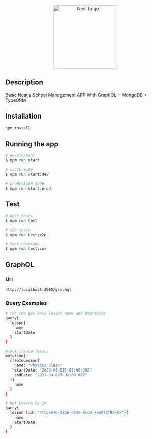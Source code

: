 <p align="center">
  <a href="http://nestjs.com/" target="blank"><img src="https://nestjs.com/img/logo-small.svg" width="200" alt="Nest Logo" /></a>
</p>

## Description

Basic Nestjs School Management APP With GraphQL + MongoDB + TypeORM

## Installation

```bash
npm install
```

## Running the app

```bash
# development
$ npm run start

# watch mode
$ npm run start:dev

# production mode
$ npm run start:prod
```

## Test

```bash
# unit tests
$ npm run test

# e2e tests
$ npm run test:e2e

# test coverage
$ npm run test:cov
```

## GraphQL

### Url

```bash
http://localhost:3000/graphql
```

### Query Examples

```bash
# For the get only lesson name and startDate 
query{
  lesson{
    name
    startDate
  }
}
```

```bash
# For create lesson
mutation{
  createLesson(
    name: "Physics Class"
    startDate: "2023-08-08T-08:00:00Z"
    endDate: "2023-08-08T-08:00:00Z"
  ){
    name
  }
}
```

```bash
# Get Lesson By Id
query{
  lesson (id: "4f5bee76-323e-454d-9cc8-70bd73f95095"){
    name
    startDate
  }
}
```
